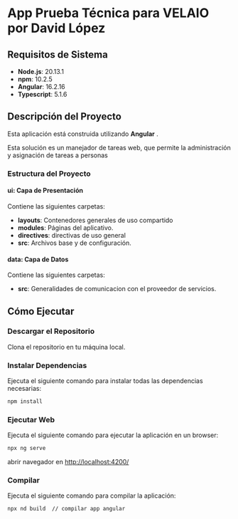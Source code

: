 # App Prueba Técnica para VELAIO por David López

## Requisitos de Sistema

- **Node.js**: 20.13.1
- **npm**: 10.2.5
- **Angular**: 16.2.16
- **Typescript**: 5.1.6

## Descripción del Proyecto

Esta aplicación está construida utilizando **Angular** .

Esta solución es un manejador de tareas web, que permite la administración y asignación de tareas a personas

### Estructura del Proyecto

#### ui: Capa de Presentación

Contiene las siguientes carpetas:

- **layouts**: Contenedores generales de uso compartido
- **modules**: Páginas del aplicativo.
- **directives**: directivas de uso general
- **src**: Archivos base y de configuración.

#### data: Capa de Datos

Contiene las siguientes carpetas:

- **src**: Generalidades de comunicacion con el proveedor de servicios.

## Cómo Ejecutar

### Descargar el Repositorio

Clona el repositorio en tu máquina local.

### Instalar Dependencias

Ejecuta el siguiente comando para instalar todas las dependencias necesarias:

```bash
npm install
```

### Ejecutar Web

Ejecuta el siguiente comando para ejecutar la aplicación en un browser:

```bash
npx ng serve
```

abrir navegador en [http://localhost:4200/](http://localhost:4200/)

### Compilar

Ejecuta el siguiente comando para compilar la aplicación:

```bash
npx nd build  // compilar app angular
```
